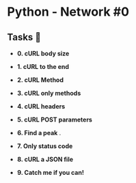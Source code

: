 # Python - Network #0

## Tasks :page_with_curl:



* **0. cURL body size**

* **1. cURL to the end**

* **2. cURL Method**


* **3. cURL only methods**


* **4. cURL headers**


* **5. cURL POST parameters**


* **6. Find a peak**
.

* **7. Only status code**


* **8. cURL a JSON file**


* **9. Catch me if you can!**

